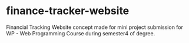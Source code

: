 # finance-tracker-website
Financial Tracking Website concept made for mini project submission for WP - Web Programming Course during semester4 of degree.
